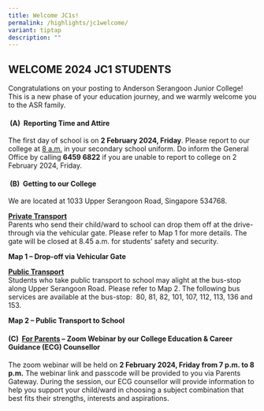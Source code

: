 ```yaml
---
title: Welcome JC1s!
permalink: /highlights/jc1welcome/
variant: tiptap
description: ""
---
```

<h2><strong>WELCOME 2024 JC1 STUDENTS</strong></h2>
<p>Congratulations on your posting to Anderson Serangoon Junior College!
This is a new phase of your education journey, and we warmly welcome you
to the ASR family.</p>
<h4>&nbsp;<strong>(A)&nbsp; Reporting Time and Attire</strong></h4>
<p>The first day of school is on <strong>2 February 2024, Friday</strong>.
Please report to our college at <u>8 a.m.</u> in your secondary school uniform.
Do inform the General Office by calling <strong>6459 6822</strong> if you
are unable to report to college on 2 February 2024, Friday.</p>
<h4>&nbsp;<strong>(B)&nbsp; Getting to our College</strong></h4>
<p>We are located at 1033 Upper Serangoon Road, Singapore 534768.</p>
<p><strong><u>Private Transport</u></strong> 
<br>Parents who send their child/ward to school can drop them off at the drive-through
via the vehicular gate. Please refer to Map 1 for more details. The gate
will be closed at 8.45 a.m. for students’ safety and security.</p>
<p><strong>Map 1 – Drop-off via Vehicular Gate&nbsp;</strong>
</p>
<p></p>
<p><strong><u>Public Transport</u></strong>
<br>Students who take public transport to school may alight at the bus-stop
along Upper Serangoon Road. Please refer to Map 2. The following bus services
are available at the bus-stop:&nbsp; 80, 81, 82, 101, 107, 112, 113, 136
and 153.</p>
<p><strong>Map 2 – Public Transport to School&nbsp;&nbsp;</strong>
</p>
<p></p>
<h4><strong>(C)&nbsp; <u>For Parents</u> – Zoom Webinar by our College Education &amp; Career Guidance (ECG) Counsellor</strong></h4>
<p>The zoom webinar will be held on <strong>2 February 2024, Friday from 7 p.m. to 8 p.m.</strong> The
webinar link and passcode will be provided to you via Parents Gateway.
During the session, our ECG counsellor will provide information to help
you support your child/ward in choosing a subject combination that best
fits their strengths, interests and aspirations.</p>